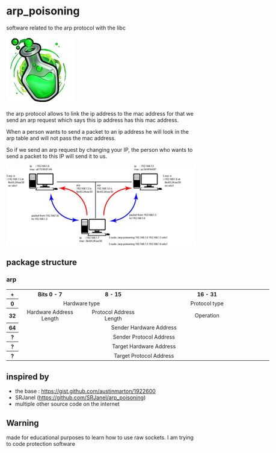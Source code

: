 # arp_poisoning

software related to the arp protocol with the libc

![fiole](image/fiole_verte.png)

the arp protocol allows to link the ip address to 
the mac address for that we send an arp 
request which says this ip address has this mac address. 

When a person wants to send a packet to an ip address he 
will look in the arp table and will not pass the mac address. 

So if we send an arp request by changing your IP, the person 
who wants to send a packet to this IP will send it to us.

![schema](image/schema.png)

## package structure

### arp


<table class="wikitable" style="margin: 0 auto; text-align: center; width: 50em;">
    <tbody>
        <tr>
            <th colspan="1">+</th>
            <th colspan="8" width="25%">Bits 0 - 7</th>
            <th colspan="8" width="25%">8 - 15</th>
            <th colspan="16" width="50%">16 - 31</th>
        </tr>
        <tr>
            <th>0</th>
            <td colspan="16">Hardware type</td>
            <td colspan="16">Protocol type</td>
        </tr>
        <tr>
            <th>32</th>
            <td colspan="8">Hardware Address Length</td>
            <td colspan="8">Protocol Address Length</td>
            <td colspan="16">Operation</td>
        </tr>
        <tr>
            <th>64</th>
            <td colspan="32">Sender Hardware Address</td>
        </tr>
        <tr>
            <th>?</th>
            <td colspan="32">Sender Protocol Address</td>
        </tr>
        <tr>
            <th>?</th>
            <td colspan="32">Target Hardware Address
            </td>
        </tr>
        <tr>
            <th>?</th>
            <td colspan="32">Target Protocol Address
            </td>
        </tr>
    </tbody>
</table>





## inspired by

- the base : https://gist.github.com/austinmarton/1922600
- SRJanel (https://github.com/SRJanel/arp_poisoning)
- multiple other source code on the internet

## Warning

made for educational purposes to learn how to use raw sockets. I am trying to code protection software